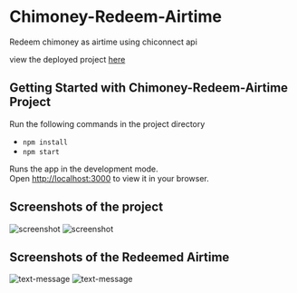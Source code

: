 # Chimoney-Redeem-Airtime
Redeem chimoney as airtime using chiconnect api

view the deployed project [here](https://chimoney-redeem-airtime.vercel.app/)

## Getting Started with Chimoney-Redeem-Airtime Project
Run the following commands in the project directory

- `npm install`
- `npm start`


Runs the app in the development mode.\
Open [http://localhost:3000](http://localhost:3000) to view it in your browser.


## Screenshots of the project
<img src="assets/screenshot-1.PNG" alt="screenshot" title="screenshot">

<img src="assets/screenshot-2.PNG" alt="screenshot" title="screenshot">

## Screenshots of the Redeemed Airtime
<img src="assets/text-msg.jpg" alt="text-message" title="text-message">
<img src="assets/text-msg-2.jpg" alt="text-message" title="text-message">





